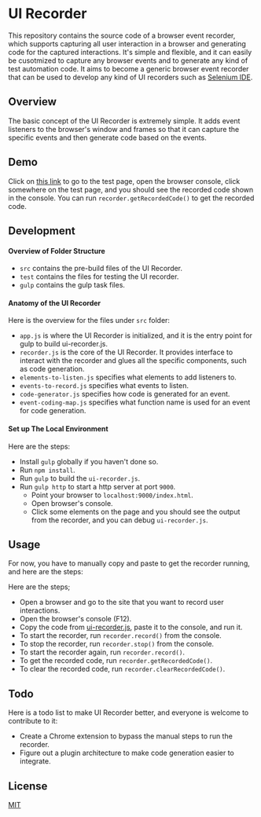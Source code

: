 # UI Recorder

This repository contains the source code of a browser event recorder, which supports capturing all user interaction in a browser and generating code for the captured interactions. It's simple and flexible, and it can easily be cusotmized to capture any browser events and to generate any kind of test automation code. It aims to become a generic browser event recorder that can be used to develop any kind of UI recorders such as [Selenium IDE](http://docs.seleniumhq.org/projects/ide/).

## Overview

The basic concept of the UI Recorder is extremely simple. It adds event listeners to the browser's window and frames so that it can capture the specific events and then generate code based on the events.

## Demo

Click on [this link](http://yguan.github.io/repos/ui-recorder/) to go to the test page, open the browser console, click somewhere on the test page, and you should see the recorded code shown in the console. You can run `recorder.getRecordedCode()` to get the recorded code.

## Development

#### Overview of Folder Structure

* `src` contains the pre-build files of the UI Recorder.
* `test` contains the files for testing the UI recorder.
* `gulp` contains the gulp task files.

#### Anatomy of the UI Recorder

Here is the overview for the files under `src` folder:

* `app.js` is where the UI Recorder is initialized, and it is the entry point for gulp to build ui-recorder.js.
* `recorder.js` is the core of the UI Recorder. It provides interface to interact with the recorder and glues all the specific components, such as code generation.
* `elements-to-listen.js` specifies what elements to add listeners to.
* `events-to-record.js` specifies what events to listen.
* `code-generator.js` specifies how code is generated for an event.
* `event-coding-map.js` specifies what function name is used for an event for code generation.

#### Set up The Local Environment

Here are the steps:

* Install `gulp` globally if you haven't done so.
* Run `npm install`.
* Run `gulp` to build the `ui-recorder.js`.
* Run `gulp http` to start a http server at port `9000`.
  * Point your browser to `localhost:9000/index.html`.
  * Open browser's console.
  * Click some elements on the page and you should see the output from the recorder, and you can debug `ui-recorder.js`.

## Usage

For now, you have to manually copy and paste to get the recorder running, and here are the steps:

 Here are the steps;

* Open a browser and go to the site that you want to record user interactions.
* Open the browser's console (F12).
* Copy the code from [ui-recorder.js](https://raw.githubusercontent.com/yguan/ui-recorder/master/ui-recorder.js), paste it to the console, and run it.
* To start the recorder, run `recorder.record()` from the console.
* To stop the recorder, run `recorder.stop()` from the console.
* To start the recorder again, run `recorder.record()`.
* To get the recorded code, run `recorder.getRecordedCode()`.
* To clear the recorded code, run `recorder.clearRecordedCode()`.

## Todo

Here is a todo list to make UI Recorder better, and everyone is welcome to contribute to it:

* Create a Chrome extension to bypass the manual steps to run the recorder.
* Figure out a plugin architecture to make code generation easier to integrate.

## License

[MIT](http://opensource.org/licenses/MIT)